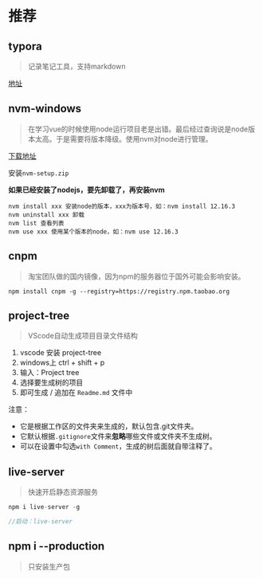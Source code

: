 # 推荐

## typora
> 记录笔记工具，支持markdown

[地址](https://www.typora.io/)

## nvm-windows
> 在学习vue的时候使用node运行项目老是出错。最后经过查询说是node版本太高。于是需要将版本降级。使用nvm对node进行管理。

[下载地址](https://github.com/coreybutler/nvm-windows/releases)

安装`nvm-setup.zip`

**如果已经安装了nodejs，要先卸载了，再安装nvm**

```
nvm install xxx 安装node的版本，xxx为版本号，如：nvm install 12.16.3
nvm uninstall xxx 卸载
nvm list 查看列表
nvm use xxx 使用某个版本的node，如：nvm use 12.16.3
```

## cnpm
> 淘宝团队做的国内镜像，因为npm的服务器位于国外可能会影响安装。
```
npm install cnpm -g --registry=https://registry.npm.taobao.org
```

## project-tree
> VScode自动生成项目目录文件结构

1. vscode 安装 project-tree
2. windows上 ctrl + shift + p
3. 输入：Project tree
4. 选择要生成树的项目
5. 即可生成 / 追加在 `Readme.md` 文件中

注意：
- 它是根据工作区的文件夹来生成的，默认包含.git文件夹。
- 它默认根据`.gitignore`文件来**忽略**哪些文件或文件夹不生成树。
- 可以在设置中勾选`with Comment`，生成的树后面就自带注释了。

## live-server
> 快速开启静态资源服务
```js
npm i live-server -g

//启动：live-server
```

## npm i --production
> 只安装生产包
